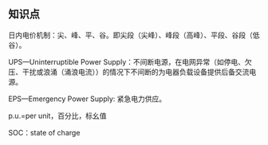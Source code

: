 ## 知识点
日内电价机制：尖、峰、平、谷。即尖段（尖峰）、峰段（高峰）、平段、谷段（低谷）。

UPS—Uninterruptible Power Supply：不间断电源，在电网异常（如停电、欠压、干扰或浪涌（涌浪电流））的情况下不间断的为电器负载设备提供后备交流电源。

EPS—Emergency Power Supply: 紧急电力供应。

p.u.=per unit，百分比，标幺值

SOC：state of charge

